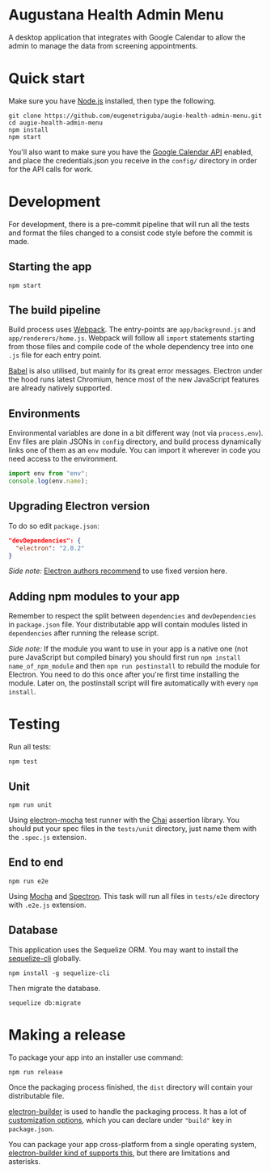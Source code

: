 # Augustana Health Admin Menu

A desktop application that integrates with Google Calendar to allow the admin to manage the data from screening appointments.

# Quick start

Make sure you have [Node.js](https://nodejs.org) installed, then type the following.
```
git clone https://github.com/eugenetriguba/augie-health-admin-menu.git
cd augie-health-admin-menu
npm install
npm start
```

You'll also want to make sure you have the [Google Calendar API](https://developers.google.com/calendar/quickstart/nodejs) enabled, and place the credentials.json you receive in the ```config/``` directory in order for the API calls for work.

# Development

For development, there is a pre-commit pipeline that will run all the tests and format the files changed to a 
consist code style before the commit is made.

## Starting the app

```
npm start
```

## The build pipeline

Build process uses [Webpack](https://webpack.js.org/). The entry-points are `app/background.js` and `app/renderers/home.js`. Webpack will follow all `import` statements starting from those files and compile code of the whole dependency tree into one `.js` file for each entry point.

[Babel](http://babeljs.io/) is also utilised, but mainly for its great error messages. Electron under the hood runs latest Chromium, hence most of the new JavaScript features are already natively supported.

## Environments

Environmental variables are done in a bit different way (not via `process.env`). Env files are plain JSONs in `config` directory, and build process dynamically links one of them as an `env` module. You can import it wherever in code you need access to the environment.
```js
import env from "env";
console.log(env.name);
```

## Upgrading Electron version

To do so edit `package.json`:
```json
"devDependencies": {
  "electron": "2.0.2"
}
```
*Side note:* [Electron authors recommend](http://electron.atom.io/docs/tutorial/electron-versioning/) to use fixed version here.

## Adding npm modules to your app

Remember to respect the split between `dependencies` and `devDependencies` in `package.json` file. Your distributable app will contain modules listed in `dependencies` after running the release script.

*Side note:* If the module you want to use in your app is a native one (not pure JavaScript but compiled binary) you should first  run `npm install name_of_npm_module` and then `npm run postinstall` to rebuild the module for Electron. You need to do this once after you're first time installing the module. Later on, the postinstall script will fire automatically with every `npm install`.

# Testing

Run all tests:
```
npm test
```

## Unit

```
npm run unit
```
Using [electron-mocha](https://github.com/jprichardson/electron-mocha) test runner with the [Chai](http://chaijs.com/api/assert/) assertion library. You should put your spec files in the `tests/unit` directory, just name them with the `.spec.js` extension.

## End to end

```
npm run e2e
```
Using [Mocha](https://mochajs.org/) and [Spectron](http://electron.atom.io/spectron/). This task will run all files in `tests/e2e` directory with `.e2e.js` extension.

## Database
This application uses the Sequelize ORM. You may want to install the [sequelize-cli](https://sequelize.readthedocs.io/en/latest/docs/migrations/) globally.
```
npm install -g sequelize-cli
```

Then migrate the database.
```
sequelize db:migrate
```

# Making a release

To package your app into an installer use command:
```
npm run release
```

Once the packaging process finished, the `dist` directory will contain your distributable file.

[electron-builder](https://github.com/electron-userland/electron-builder) is used to handle the packaging process. It has a lot of [customization options](https://www.electron.build/configuration/configuration), which you can declare under `"build"` key in `package.json`.

You can package your app cross-platform from a single operating system, [electron-builder kind of supports this](https://www.electron.build/multi-platform-build), but there are limitations and asterisks.
